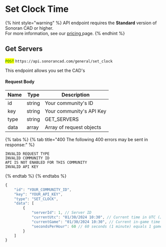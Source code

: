 # Set Clock Time

{% hint style="warning" %}
API endpoint requires the **Standard** version of Sonoran CAD or higher.\
For more information, see our [pricing ](../../../../pricing/faq/)page.
{% endhint %}

## Get Servers

<mark style="color:green;">`POST`</mark> `https://api.sonorancad.com/general/set_clock`

This endpoint allows you set the CAD's&#x20;

#### Request Body

| Name | Type   | Description              |
| ---- | ------ | ------------------------ |
| id   | string | Your community's ID      |
| key  | string | Your community's API Key |
| type | string | GET\_SERVERS             |
| data | array  | Array of request objects |

{% tabs %}
{% tab title="400 The following 400 errors may be sent in response:" %}
```http
INVALID REQUEST TYPE
INVALID COMMUNITY ID
API IS NOT ENABLED FOR THIS COMMUNITY
INVALID API KEY
```
{% endtab %}
{% endtabs %}

```javascript
{
    "id": "YOUR_COMMUNITY_ID",
    "key": "YOUR_API_KEY",
    "type": "SET_CLOCK",
    "data": [
        {
            "serverId": 1, // Server ID
            "currentUtc": "01/30/2024 10:30", // Current time in UTC (January 30th, 2024 10:30AM)
            "currentGame": "01/30/2024 10:30", // Current in-game time at the UTC timestamp
            "secondsPerHour": 60 // 60 seconds (1 minute) equals 1 game hour 
        }
    ]
}
```
